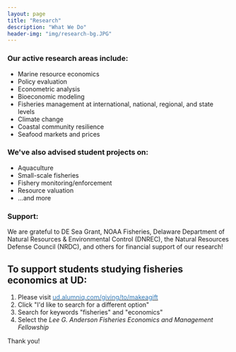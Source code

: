 ```yaml
---
layout: page
title: "Research"
description: "What We Do"
header-img: "img/research-bg.JPG"
---
```

### Our active research areas include:
* Marine resource economics
* Policy evaluation
* Econometric analysis
* Bioeconomic modeling
* Fisheries management at international, national, regional, and state levels
* Climate change
* Coastal community resilience
* Seafood markets and prices

### We've also advised student projects on:
* Aquaculture
* Small-scale fisheries
* Fishery monitoring/enforcement
* Resource valuation
* ...and more

### Support:
We are grateful to DE Sea Grant, NOAA Fisheries, Delaware Department of Natural Resources & Environmental Control (DNREC), the Natural Resources Defense Council (NRDC), and others for financial support of our research!

## To support students studying fisheries economics at UD:
1. Please visit <!---[Support](https://ud.alumniq.com/giving/to/makeagift){: .btn}--->[<span style="color:#337ab7">ud.alumniq.com/giving/to/makeagift</span>](https://ud.alumniq.com/giving/to/makeagift) 
2. Click "I'd like to search for a different option"
3. Search for keywords "fisheries" and "economics"
4. Select the _Lee G. Anderson Fisheries Economics and Management Fellowship_

Thank you!
